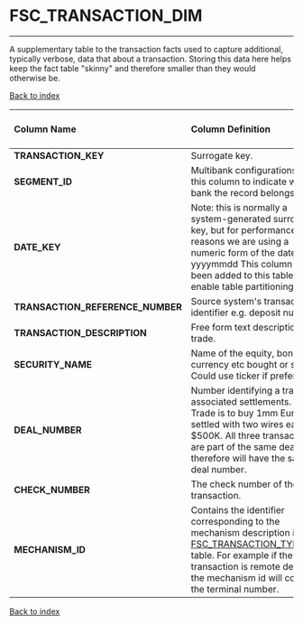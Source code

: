 # FSC_TRANSACTION_DIM

---

A supplementary table to the transaction facts used to capture additional, typically verbose, data that about a transaction.  Storing this data here helps keep the fact table "skinny" and therefore smaller than they would otherwise be.

[Back to index](./index.md)

| Column Name                      | Column Definition                                                                                                                                                                                                              | Column Data Type   | Column Null Option   | PK   | FK   |
|:---------------------------------|:-------------------------------------------------------------------------------------------------------------------------------------------------------------------------------------------------------------------------------|:-------------------|:---------------------|:-----|:-----|
| **TRANSACTION_KEY**              | Surrogate key\.                                                                                                                                                                                                                | NUMBER(12)         | Not Null             | Yes  | No   |
| **SEGMENT_ID**                   | Multibank configurations use this column to indicate which bank the record belongs to.                                                                                                                                         | VARCHAR2(128)      | Not Null             | Yes  | No   |
| **DATE_KEY**                     | Note: this is normally a system-generated surrogate key, but for performance reasons we are using a numeric form of the date: yyyymmdd This column has been added to this table to enable table partitioning.                  | NUMBER(8,0)        | Not Null             | No   | No   |
| **TRANSACTION_REFERENCE_NUMBER** | Source system's transaction identifier e.g. deposit number                                                                                                                                                                     | VARCHAR2(50)       | Not Null             | No   | No   |
| **TRANSACTION_DESCRIPTION**      | Free form text description of trade.                                                                                                                                                                                           | VARCHAR2(255)      | Null                 | No   | No   |
| **SECURITY_NAME**                | Name of the equity, bond, currency etc bought or sold.  Could use ticker if preferred.                                                                                                                                         | VARCHAR2(35)       | Null                 | No   | No   |
| **DEAL_NUMBER**                  | Number identifying a trade plus associated settlements.  e.g. Trade is to buy 1mm Euros; settled with two wires each of $500K.  All three transactions are part of the same deal and therefore will have the same deal number. | VARCHAR2(35)       | Null                 | No   | No   |
| **CHECK_NUMBER**                 | The check number of the transaction.                                                                                                                                                                                           | VARCHAR2(10)       | Null                 | No   | No   |
| **MECHANISM_ID**                 | Contains the identifier corresponding to the mechanism description in the [FSC_TRANSACTION_TYPE_DIM](./fsc_transaction_type_dim.md) table. For example if the transaction is remote deposit, the mechanism id will contain the terminal number.                 | VARCHAR2(40)       | Null                 | No   | No   |

[Back to index](./index.md)
